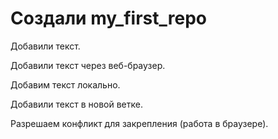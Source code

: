 ﻿# Создали my_first_repo

Добавили текст.

Добавили текст через веб-браузер.

Добавим текст локально.

Добавили текст в новой ветке.

Разрешаем конфликт для закрепления (работа в браузере).
